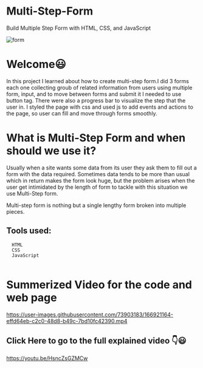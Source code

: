 # Multi-Step-Form
Build Multiple Step Form with HTML, CSS, and JavaScript


![form](https://user-images.githubusercontent.com/73903183/166430659-57e900a8-ea9c-4b1a-a558-b860deb585b6.jpg)

# Welcome😃 
In this project I learned about how to create multi-step form.I did 3 forms each one collecting groub of related information from users using multiple form, input, and to move between forms and submit it I needed to use button tag. There were also a progress bar to visualize the step that the user in. I styled the page with css and used js to add events and actions to the page, so user can fill and move through forms smoothly.

# What is Multi-Step Form and when should we use it?
Usually when a site wants some data from its user they ask them to fill out a form with the data required. Sometimes data tends to be more than usual which in return makes the form look huge, but the problem arises when the user get intimidated by the length of form to tackle with this situation we use Multi-Step form.

Multi-step form is nothing but a single lengthy form broken into multiple pieces.

## Tools used:
```
  HTML
  CSS
  JavaScript
 
````
# Summerized Video for the code and web page 
https://user-images.githubusercontent.com/73903183/166921164-effd64eb-c2c0-48d8-b49c-7bd10fc42390.mp4
 ## Click Here to go to the full explained video 👇😃
 https://youtu.be/HsncZsGZMCw
